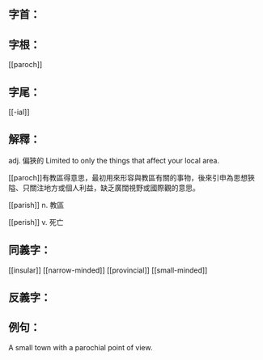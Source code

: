 
## 字首：

## 字根：
[[paroch]]

## 字尾：
[[-ial]]

## 解釋：
adj.
偏狹的
Limited to only the things that affect your local area.

[[paroch]]有教區得意思，最初用來形容與教區有關的事物，後來引申為思想狹隘、只關注地方或個人利益，缺乏廣闊視野或國際觀的意思。

[[parish]]
n.
教區

[[perish]]
v.
死亡
## 同義字：
[[insular]]
[[narrow-minded]]
[[provincial]]
[[small-minded]]

## 反義字：

## 例句：
A small town with a parochial point of view.

